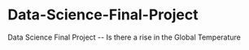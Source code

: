 # Data-Science-Final-Project
Data Science Final Project -- Is there a rise in the Global Temperature
